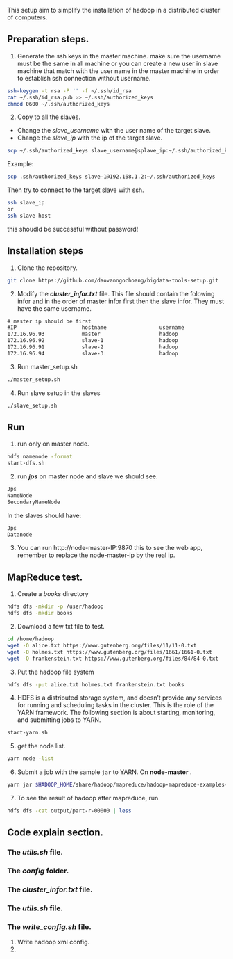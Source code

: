 This setup aim to simplify the installation of hadoop in a distributed cluster of computers.

## Preparation steps.

1.  Generate the ssh keys in the master machine. make sure the username must be the same in all machine or you can create a new user in slave machine that match with the user name in the master machine in order to establish ssh connection without username.
```bash
ssh-keygen -t rsa -P '' -f ~/.ssh/id_rsa
cat ~/.ssh/id_rsa.pub >> ~/.ssh/authorized_keys
chmod 0600 ~/.ssh/authorized_keys
```

2. Copy to all the slaves.
- Change the *slave_username* with the user name of the target slave.
- Change the *slave_ip* with the ip of the target slave.
```bash
scp ~/.ssh/authorized_keys slave_username@splave_ip:~/.ssh/authorized_keys
```

Example: 
```bash
scp .ssh/authorized_keys slave-1@192.168.1.2:~/.ssh/authorized_keys
```

Then try to connect to the target slave with ssh.
```bash
ssh slave_ip 
or
ssh slave-host
```
this shoudld be successful without password!

## Installation steps

1. Clone the repository.
```bash
git clone https://github.com/daovanngochoang/bigdata-tools-setup.git
```

2. Modify the ***cluster_infor.txt*** file. This file should contain the folowing infor and in the order of master infor first then the slave infor. They must have the same username.
```txt
# master ip should be first
#IP                     hostname                 username 
172.16.96.93            master                   hadoop
172.16.96.92            slave-1                  hadoop
172.16.96.91            slave-2                  hadoop
172.16.96.94            slave-3                  hadoop

```

3.  Run master_setup.sh
```bash
./master_setup.sh
```

4. Run slave setup in the slaves
```bash
./slave_setup.sh
```

## Run

1. run only on master node.
```bash
hdfs namenode -format
start-dfs.sh
```

2. run ***jps*** on master node and slave we should see.
```txt
Jps
NameNode
SecondaryNameNode
```

In the slaves should have:
```txt
Jps
Datanode
```

3. You can run http://node-master-IP:9870 this to see the web app, remember to replace the node-master-ip by the real ip.

## MapReduce test.

1. Create a _books_ directory
```bash
hdfs dfs -mkdir -p /user/hadoop
hdfs dfs -mkdir books
```

2.  Download a few txt file to test.
```bash
cd /home/hadoop 
wget -O alice.txt https://www.gutenberg.org/files/11/11-0.txt 
wget -O holmes.txt https://www.gutenberg.org/files/1661/1661-0.txt 
wget -O frankenstein.txt https://www.gutenberg.org/files/84/84-0.txt

```

3. Put the hadoop file system
```bash
hdfs dfs -put alice.txt holmes.txt frankenstein.txt books
```

4. HDFS is a distributed storage system, and doesn’t provide any services for running and scheduling tasks in the cluster. This is the role of the YARN framework. The following section is about starting, monitoring, and submitting jobs to YARN.
```bash
start-yarn.sh
```

5. get the node list.
```bash
yarn node -list
```

6. Submit a job with the sample `jar` to YARN. On **node-master** .
```bash
yarn jar $HADOOP_HOME/share/hadoop/mapreduce/hadoop-mapreduce-examples-3.1.2.jar wordcount "books/*" output
```

7.  To see the result of hadoop after mapreduce, run.
```bash
hdfs dfs -cat output/part-r-00000 | less
```


## Code explain section.


### The *utils.sh* file.

### The *config* folder.

### The *cluster_infor.txt* file.
 
### The *utils.sh* file.

### The *write_config.sh* file.
1.  Write hadoop xml config.
2. 



